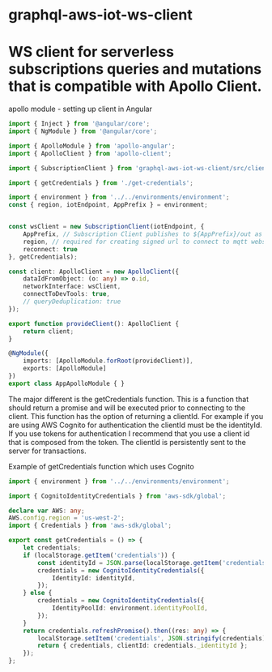 # graphql-aws-iot-ws-client

# WS client for serverless subscriptions queries and mutations that is compatible with Apollo Client.

apollo module - setting up client in Angular
``` ts
import { Inject } from '@angular/core';
import { NgModule } from '@angular/core';

import { ApolloModule } from 'apollo-angular';
import { ApolloClient } from 'apollo-client';

import { SubscriptionClient } from 'graphql-aws-iot-ws-client/src/client';

import { getCredentials } from './get-credentials';

import { environment } from '../../environments/environment';
const { region, iotEndpoint, AppPrefix } = environment;


const wsClient = new SubscriptionClient(iotEndpoint, {
    AppPrefix, // Subscription Client publishes to ${AppPrefix}/out as a way to namespace the application in aws iot websockets. The same AppPrefix must be set on the server side (https://github.com/ioxe/graphql-aws-iot-ws-transport)
    region, // required for creating signed url to connect to mqtt websocket (must be region that matches iot endpoint given on server side lambda functions
    reconnect: true 
}, getCredentials);

const client: ApolloClient = new ApolloClient({
    dataIdFromObject: (o: any) => o.id,
    networkInterface: wsClient,
    connectToDevTools: true,
    // queryDeduplication: true
});

export function provideClient(): ApolloClient {
    return client;
}

@NgModule({
    imports: [ApolloModule.forRoot(provideClient)],
    exports: [ApolloModule]
})
export class AppApolloModule { }
```
The major different is the getCredentials function. 
This is a function that should return a promise and will be executed prior to connecting to the client.
This function has the option of returning a clientId. For example if you are using AWS Cognito for authentication the clientId must be the identityId.
If you use tokens for authentication I recommend that you use a client id that is composed from the token. The clientId is persistently sent to the server for transactions.


Example of getCredentials function which uses Cognito

``` ts
import { environment } from '../../environments/environment';

import { CognitoIdentityCredentials } from 'aws-sdk/global';

declare var AWS: any;
AWS.config.region = 'us-west-2';
import { Credentials } from 'aws-sdk/global';

export const getCredentials = () => {
    let credentials;
    if (localStorage.getItem('credentials')) {
        const identityId = JSON.parse(localStorage.getItem('credentials'))._identityId; // reuse unauthenticated identity if exists
        credentials = new CognitoIdentityCredentials({
            IdentityId: identityId,
        });
    } else {
        credentials = new CognitoIdentityCredentials({
            IdentityPoolId: environment.identityPoolId,
        });
    }
    return credentials.refreshPromise().then((res: any) => {
        localStorage.setItem('credentials', JSON.stringify(credentials));
        return { credentials, clientId: credentials._identityId };
    });
};
```
